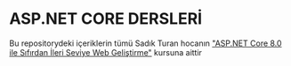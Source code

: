 # ASP.NET CORE DERSLERİ

Bu repositorydeki içeriklerin tümü Sadık Turan hocanın ["ASP.NET Core 8.0 ile Sıfırdan İleri Seviye Web Geliştirme"](https://www.udemy.com/course/asp-net-core-dersleri) kursuna aittir